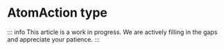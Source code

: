 # AtomAction type

::: info
This article is a work in progress. We are actively filling in the gaps and appreciate your patience.
:::
